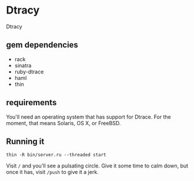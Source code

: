 Dtracy
======

Dtracy 

gem dependencies
------------

* rack
* sinatra
* ruby-dtrace
* haml
* thin

requirements
------------

You'll need an operating system that has support for Dtrace. For the moment, that means Solaris, OS X, or FreeBSD.


Running it
----------

`thin -R bin/server.ru --threaded start`

Visit `/` and you'll see a pulsating circle. Give it some time to calm down, but once it has, visit `/push` to give it a jerk.